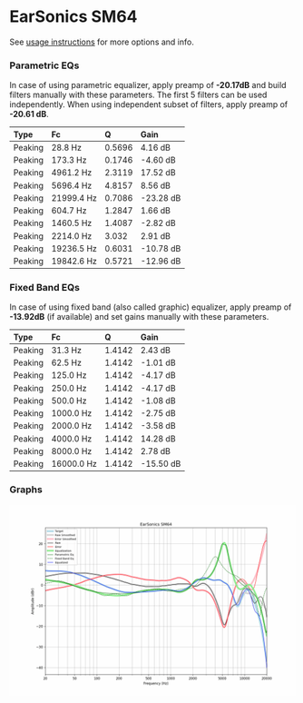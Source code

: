 # EarSonics SM64
See [usage instructions](https://github.com/jaakkopasanen/AutoEq#usage) for more options and info.

### Parametric EQs
In case of using parametric equalizer, apply preamp of **-20.17dB** and build filters manually
with these parameters. The first 5 filters can be used independently.
When using independent subset of filters, apply preamp of **-20.61 dB**.

| Type    | Fc         |      Q | Gain      |
|:--------|:-----------|:-------|:----------|
| Peaking | 28.8 Hz    | 0.5696 | 4.16 dB   |
| Peaking | 173.3 Hz   | 0.1746 | -4.60 dB  |
| Peaking | 4961.2 Hz  | 2.3119 | 17.52 dB  |
| Peaking | 5696.4 Hz  | 4.8157 | 8.56 dB   |
| Peaking | 21999.4 Hz | 0.7086 | -23.28 dB |
| Peaking | 604.7 Hz   | 1.2847 | 1.66 dB   |
| Peaking | 1460.5 Hz  | 1.4087 | -2.82 dB  |
| Peaking | 2214.0 Hz  | 3.032  | 2.91 dB   |
| Peaking | 19236.5 Hz | 0.6031 | -10.78 dB |
| Peaking | 19842.6 Hz | 0.5721 | -12.96 dB |

### Fixed Band EQs
In case of using fixed band (also called graphic) equalizer, apply preamp of **-13.92dB**
(if available) and set gains manually with these parameters.

| Type    | Fc         |      Q | Gain      |
|:--------|:-----------|:-------|:----------|
| Peaking | 31.3 Hz    | 1.4142 | 2.43 dB   |
| Peaking | 62.5 Hz    | 1.4142 | -1.01 dB  |
| Peaking | 125.0 Hz   | 1.4142 | -4.17 dB  |
| Peaking | 250.0 Hz   | 1.4142 | -4.17 dB  |
| Peaking | 500.0 Hz   | 1.4142 | -1.08 dB  |
| Peaking | 1000.0 Hz  | 1.4142 | -2.75 dB  |
| Peaking | 2000.0 Hz  | 1.4142 | -3.58 dB  |
| Peaking | 4000.0 Hz  | 1.4142 | 14.28 dB  |
| Peaking | 8000.0 Hz  | 1.4142 | 2.78 dB   |
| Peaking | 16000.0 Hz | 1.4142 | -15.50 dB |

### Graphs
![](./EarSonics%20SM64.png)